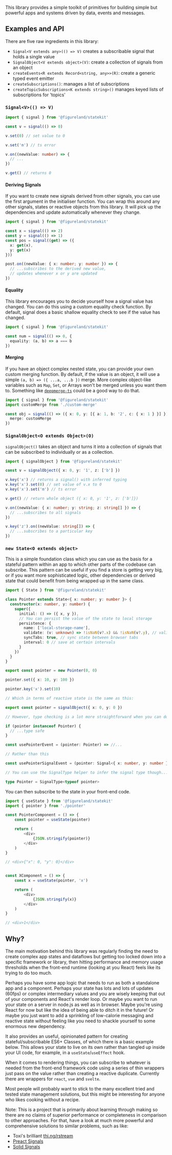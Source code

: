 This library provides a simple toolkit of primitives for building simple but powerful apps and systems driven by data, events and messages.

## Examples and API

There are five raw ingredients in this library:

- `Signal<V extends any>(() => V)` creates a subscribable signal that holds a single value
- `SignalObject<V extends object>(V)`: create a collection of signals from an object
- `createEvents<R extends Record<string, any>>(R)`: create a generic typed event emitter
- `createSubscriptions()`: manages a list of subscriptions
- `createTopicSubscriptions<K extends string>()` manages keyed lists of subscriptions for 'topics'

### `Signal<V>(() => V)`

```ts
import { signal } from '@figureland/statekit'

const v = signal(() => 0)

v.set(0) // set value to 0

v.set('m') // ts error

v.on((newValue: number) => {
  // ...
})

v.get() // returns 0
```

#### Deriving Signals

If you want to create new signals derived from other signals, you can use the first argument in the initialiser function. You can wrap this around any other signals, states or reactive objects from this library. It will pick up the dependencies and update automatically whenever they change.

```ts
import { signal } from '@figureland/statekit'

const x = signal(() => 2)
const y = signal(() => 1)
const pos = signal((get) => ({
  x: get(x),
  y: get(x)
}))

post.on((newValue: { x: number; y: number }) => {
  // ...subscribes to the derived new value,
  // updates whenever x or y are updated
})
```

#### Equality

This library encourages you to decide yourself how a signal value has changed. You can do this using a custom equality check function. By default, signal does a basic shallow equality check to see if the value has changed.

```ts
import { signal } from '@figureland/statekit'

const num = signal(() => 0, {
  equality: (a, b) => a === b
})
```

#### Merging

If you have an object complex nested state, you can provide your own custom merging function. By default, if the value is an object, it will use a simple `(a, b) => ({ ...a, ...b })` merge. More complex object-like variables such as `Map`, `Set`, or Arrays won't be merged unless you want them to. Something like [`deepmerge-ts`](https://github.com/RebeccaStevens/deepmerge-ts) could be a good way to do that.

```ts
import { signal } from '@figureland/statekit'
import customMerge from './custom-merge'

const obj = signal(() => ({ x: 0, y: [{ a: 1, b: '2', c: { x: 1 } }] }), {
  merge: customMerge
})
```

### `SignalObject<O extends Object>(O)`

`signalObject()` takes an object and turns it into a collection of signals that can be subscribed to individually or as a collection.

```ts
import { signalObject } from '@figureland/statekit'

const v = signalObject({ x: 0, y: '1', z: ['b'] })

v.key('x') // returns a signal() with inferred typing
v.key('x').set(0) // set value of v.x to 0
v.key('x').set('m') // ts error

v.get() // return whole object ({ x: 0, y: '1', z: ['b']})

v.on((newValue: { x: number; y: string; z: string[] }) => {
  // ...subscribes to all signals
})

v.key('z').on((newValue: string[]) => {
  // ...subscribes to a particular key
})
```

### `new State<O extends object>`

This is a simple foundation class which you can use as the basis for a stateful pattern within an app to which other parts of the codebase can subscribe. This pattern can be useful if you find a store is getting very big, or if you want more sophisticated logic, other dependencies or derived state that could benefit from being wrapped up in the same class.

```ts
import { State } from '@figureland/statekit'

class Pointer extends State<{ x: number; y: number }> {
  constructor(x: number, y: number) {
    super({
      initial: () => ({ x, y }),
      // You can persist the value of the state to local storage
      persistence: {
        name: ['local-storage-name'],
        validate: (v: unknown) => !isNaN(v?.x) && !isNaN(v?.y), // validate storage for type safety
        syncTabs: true, // sync state between browser tabs
        interval: 0 // save at certain intervals
      }
    })
  }
}

export const pointer = new Pointer(0, 0)

pointer.set({ x: 10, y: 100 })

pointer.key('x').set(10)

// Which in terms of reactive state is the same as this:

export const pointer = signalObject({ x: 0, y: 0 })

// However, type checking is a lot more straightforward when you can do this:

if (pointer instanceof Pointer) {
  // ...type safe
}

const usePointerEvent = (pointer: Pointer) => //...

// Rather than this

const usePointerSignalEvent = (pointer: Signal<{ x: number, y: number }>) => //...

// You can use the SignalType helper to infer the signal type though...

type Pointer = SignalType<typeof pointer>

```

You can then subscribe to the state in your front-end code.

```ts
import { useState } from '@figureland/statekit'
import { pointer } from './pointer'

const PointerComponent = () => {
    const pointer = useState(pointer)

    return (
        <div>
            {JSON.stringify(pointer)}
        </div>
    )
}

// <div>{"x": 0, "y": 0}</div>


const XComponent = () => {
    const x = useState(pointer, 'x')

    return (
        <div>
            {JSON.stringify(x)}
        </div>
    )
}

// <div>1</div>
```

## Why?

The main motivation behind this library was regularly finding the need to create complex app states and dataflows but getting too locked down into a specific framework or library, then hitting performance and memory usage thresholds when the front-end runtime (looking at you React) feels like its trying to do too much.

Perhaps you have some app logic that needs to run as both a standalone app and a component. Perhaps your state has lots and lots of updates (60fps) or complex intermediary values and you are wisely keeping that out of your components and React's render loop. Or maybe you want to run your state on a server in node.js as well as in browser. Maybe you're using React for now but like the idea of being able to ditch it in the future! Or maybe you just want to add a sprinkling of low-calorie messaging and reactive state without feeling like you need to shackle yourself to some enormous new dependency.

It also provides an useful, opinionated pattern for creating stateful/subscribable ES6+ Classes, of which there is a basic example below. This allows your state to live on its own rather than tangled up inside your UI code, for example, in a `useState`/`useEffect` hook.

When it comes to rendering things, you can subscribe to whatever is needed from the front-end framework code using a series of thin wrappers just pass on the value rather than creating a reactive duplicate. Currently there are wrappers for `react`, `vue` and `svelte`.

Most people will probably want to stick to the many excellent tried and tested state management solutions, but this might be interesting for anyone who likes cooking without a recipe.

Note: This is a project that is primarily about learning through making so there are no claims of superior performance or completeness in comparison to other approaches. For that, have a look at much more powerful and comprehensive solutions to similar problems, such as like:

- Toxi's brilliant [thi.ng/rstream](https://github.com/thi-ng/umbrella/tree/develop/packages/rstream)
- [Preact Signals](https://github.com/preactjs/signals/tree/main)
- [Solid Signals](https://www.solidjs.com/tutorial/introduction_signals)
